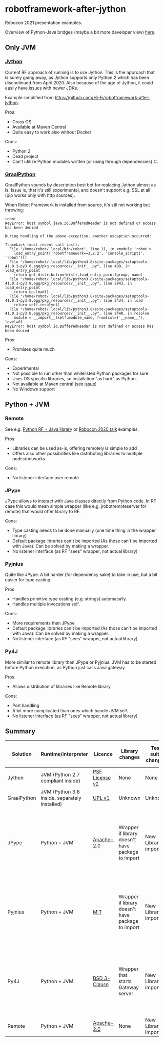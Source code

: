 # robotframework-after-jython

Robocon 2021 presentation examples.

Overview of Python-Java bridges (maybe a bit more developer view) [here](https://talvi.net/a-brief-overview-of-python-java-bridges-in-2020.html).

## Only JVM

### [Jython](https://www.jython.org/)

Current RF approach of running is to use Jython. This is the approach that is surely going away, as Jython supports only Python 2 which has been discontinued from April 2020. Also because of the age of Jython, it could easily have issues with newer JDKs.

Example simplified from https://github.com/Hi-Fi/robotframework-after-jython.

Pros:
- Cross OS
- Available at Maven Central
- Quite easy to work also without Docker

Cons:
- Python 2
- Dead project
- Can't utilize Python modules written (or using through dependencies) C.

### [GraalPython](https://github.com/oracle/graalpython)

GraalPython sounds by description best bet for replacing Jython almost as is. Issue is, that it's still experimental, and doesn't support e.g. SSL at all (pip works only with http sources).

When Robot Framework is installed from source, it's stil not working but throwing:

```
robot
KeyError: host symbol java.io.BufferedReader is not defined or access has been denied

During handling of the above exception, another exception occurred:

Traceback (most recent call last):
  File "/home/robot/.local/bin/robot", line 11, in <module 'robot'>
    load_entry_point('robotframework==3.2.2', 'console_scripts', 'robot')()
  File "/home/robot/.local/lib/python3.8/site-packages/setuptools-41.0.1-py3.8.egg/pkg_resources/__init__.py", line 489, in load_entry_point
    return get_distribution(dist).load_entry_point(group, name)
  File "/home/robot/.local/lib/python3.8/site-packages/setuptools-41.0.1-py3.8.egg/pkg_resources/__init__.py", line 2843, in load_entry_point
    return ep.load()
  File "/home/robot/.local/lib/python3.8/site-packages/setuptools-41.0.1-py3.8.egg/pkg_resources/__init__.py", line 2434, in load
    return self.resolve()
  File "/home/robot/.local/lib/python3.8/site-packages/setuptools-41.0.1-py3.8.egg/pkg_resources/__init__.py", line 2440, in resolve
    module = __import__(self.module_name, fromlist=['__name__'], level=0)
KeyError: host symbol io.BufferedReader is not defined or access has been denied
```

Pros:
- Promises quite much

Cons:
- Experimental
- Not possible to run other than whitelisted Python packages for sure
- Uses OS specific libraries, so installation "as hard" as Python.
- Not available at Maven central (see [issue](https://github.com/oracle/graalpython/issues/96))
- No Windows support

## Python + JVM

### Remote

See e.g. [Python RF + Java library](https://github.com/Hi-Fi/robotframework-remote-workshop/tree/main/using_remote_libraries/2-hello_existing_library/python3%2Bjava)
or [Robocon 2020 talk](https://github.com/Hi-Fi/rf-remote-library-demos) examples.

Pros:
- Libraries can be used as-is, offering remotely is simple to add
- Offers also other possibilities like distributing libraries to multiple nodes/networks.

Cons:
- No listener interface over remote

### JPype

JPype allows to interact with Java classes directly from Python code. In RF case this would mean simple wrapper (like e.g. jrobotremoteserver for remote)
that would offer library to RF.

Cons:
- Type casting needs to be done manually (one time thing in the wrapper library)
- Default package libraries can't be imported (As those can't be imported with Java). Can be solved by making a wrapper.
- No listener interface (as RF "sees" wrapper, not actual library)

### Pyjnius

Quite like JPype. A bit harder (for dependency sake) to take in use, but a bit easier for type casting.

Pros:
- Handles primitive type casting (e.g. strings) automacally.
- Handles multiple invocations self.

Cons:
- More requirements than JPype
- Default package libraries can't be imported (As those can't be imported with Java). Can be solved by making a wrapper.
- No listener interface (as RF "sees" wrapper, not actual library)

### Py4J

More similar to remote library than JPype or Pyjnius. JVM has to be started before Python execution, as Python just calls Java gateway.

Pros:
- Allows distribution of libraries like Remote library

Cons:
- Port handling
- A bit more complicated than ones which handle JVM self.
- No listener interface (as RF "sees" wrapper, not actual library)

## Summary

| Solution    | Runtime/interpreter                           | Licence                                                                                 | Library changes                                   | Test suite changes | Java libraries as listener                                                        |
| ----------- | --------------------------------------------- | --------------------------------------------------------------------------------------- | ------------------------------------------------- | ------------------ | --------------------------------------------------------------------------------- |
| Jython      | JVM (Python 2.7 compliant inside)             | [PSF License v2](https://github.com/jython/jython/blob/master/LICENSE.txt)              | None                                              | None               | Working                                                                           |
| GraalPython | JVM (Python 3.8 inside, separately installed) | [UPL v1](https://github.com/oracle/graalpython/blob/master/LICENSE)                     | Unknown                                           | Unknown            | Unknown                                                                           |
| JPype       | Python + JVM                                  | [Apache-2.0](https://github.com/jpype-project/jpype/blob/master/LICENSE)                | Wrapper if library doesn't have package to import | New Library import | Have to create listener to Python wrapper (that can call Java's listener methods) |
| Pyjnius     | Python + JVM                                  | [MIT](https://github.com/kivy/pyjnius/blob/master/LICENSE)                              | Wrapper if library doesn't have package to import | New Library import | Have to create listener to Python wrapper (that can call Java's listener methods) |
| Py4J        | Python + JVM                                  | [BSD 3-Clause](https://github.com/bartdag/py4j/blob/master/LICENSE.txt)                 | Wrapper that starts Gateway server                | New Library import | Have to create listener to Python wrapper (that can call Java's listener methods) |
| Remote      | Python + JVM                                  | [Apache-2.0](https://github.com/robotframework/jrobotremoteserver/blob/develop/LICENSE) | None                                              | New Library import | Not working                                                                       |
